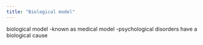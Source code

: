 ```yaml
---
title: "Biological model"
---
```

biological model 
-known as medical model
-psychological disorders have a biological cause

